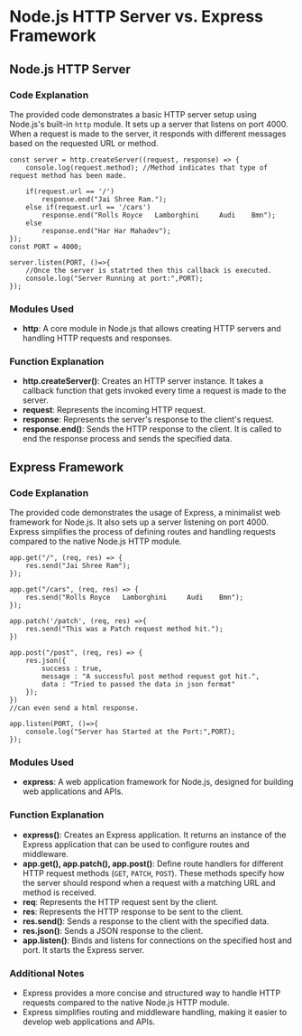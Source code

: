 # Node.js HTTP Server vs. Express Framework

## Node.js HTTP Server

### Code Explanation
The provided code demonstrates a basic HTTP server setup using Node.js's built-in `http` module. It sets up a server that listens on port 4000. When a request is made to the server, it responds with different messages based on the requested URL or method.

    const server = http.createServer((request, response) => {
        console.log(request.method); //Method indicates that type of request method has been made.
        
        if(request.url == '/')
            response.end("Jai Shree Ram.");
        else if(request.url == '/cars')
            response.end("Rolls Royce   Lamborghini     Audi    Bmn");
        else
            response.end("Har Har Mahadev");
    });
    const PORT = 4000;

    server.listen(PORT, ()=>{
        //Once the server is statrted then this callback is executed.
        console.log("Server Running at port:",PORT);
    });

### Modules Used
- **http**: A core module in Node.js that allows creating HTTP servers and handling HTTP requests and responses.

### Function Explanation
- **http.createServer()**: Creates an HTTP server instance. It takes a callback function that gets invoked every time a request is made to the server.
- **request**: Represents the incoming HTTP request.
- **response**: Represents the server's response to the client's request.
- **response.end()**: Sends the HTTP response to the client. It is called to end the response process and sends the specified data.

## Express Framework

### Code Explanation
The provided code demonstrates the usage of Express, a minimalist web framework for Node.js. It also sets up a server listening on port 4000. Express simplifies the process of defining routes and handling requests compared to the native Node.js HTTP module.

    app.get("/", (req, res) => {
        res.send("Jai Shree Ram");
    });

    app.get("/cars", (req, res) => {
        res.send("Rolls Royce   Lamborghini     Audi    Bmn");
    });

    app.patch('/patch', (req, res) =>{
        res.send("This was a Patch request method hit.");
    })

    app.post("/post", (req, res) => {
        res.json({
            success : true,
            message : "A successful post method request got hit.",
            data : "Tried to passed the data in json format"
        });
    })
    //can even send a html response.

    app.listen(PORT, ()=>{
        console.log("Server has Started at the Port:",PORT);
    });

### Modules Used
- **express**: A web application framework for Node.js, designed for building web applications and APIs.

### Function Explanation
- **express()**: Creates an Express application. It returns an instance of the Express application that can be used to configure routes and middleware.
- **app.get(), app.patch(), app.post()**: Define route handlers for different HTTP request methods (`GET`, `PATCH`, `POST`). These methods specify how the server should respond when a request with a matching URL and method is received.
- **req**: Represents the HTTP request sent by the client.
- **res**: Represents the HTTP response to be sent to the client.
- **res.send()**: Sends a response to the client with the specified data.
- **res.json()**: Sends a JSON response to the client.
- **app.listen()**: Binds and listens for connections on the specified host and port. It starts the Express server.

### Additional Notes
- Express provides a more concise and structured way to handle HTTP requests compared to the native Node.js HTTP module.
- Express simplifies routing and middleware handling, making it easier to develop web applications and APIs.

